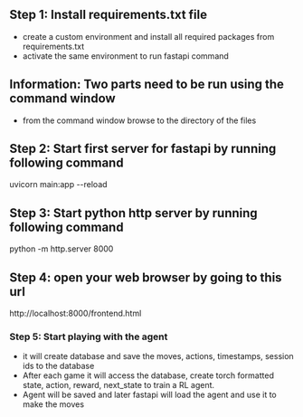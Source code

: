 ## Step 1: Install requirements.txt file
- create a custom environment and install all required packages from requirements.txt
- activate the same environment to run fastapi command

## Information: Two parts need to be run using the command window
- from the command window browse to the directory of the files

## Step 2: Start first server for fastapi by running following command
uvicorn main:app --reload

## Step 3: Start python http server by running following command
python -m http.server 8000


## Step 4: open your web browser by going to this url
http://localhost:8000/frontend.html

### Step 5: Start playing with the agent
- it will create database and save the moves, actions, timestamps, session ids to the database
- After each game it will access the database, create torch formatted state, action, reward, next_state to train a RL agent.
- Agent will be saved and later fastapi will load the agent and use it to make the moves
